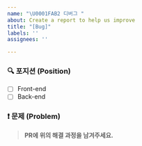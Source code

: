 ```yaml
---
name: "\U0001FAB2 디버그 "
about: Create a report to help us improve
title: "[Bug]"
labels: ''
assignees: ''

---
```


### 🔍 포지션 (Position)
- [ ] Front-end  
- [ ] Back-end  

### ❗ 문제 (Problem)
> 

> **PR에 위의 해결 과정을 남겨주세요.**

